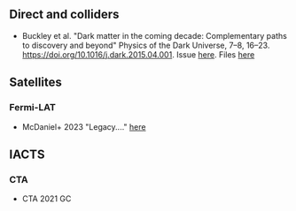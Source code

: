 ## Direct and colliders
- Buckley et al. "Dark matter in the coming decade: Complementary paths to discovery and beyond" Physics of the Dark Universe, 7–8, 16–23. https://doi.org/10.1016/j.dark.2015.04.001. Issue [here](https://github.com/micheledoro/gDMbounds/issues?q=is%3Aissue+is%3Aclosed). Files [here](https://github.com/micheledoro/gDMbounds/tree/09efd8e9c08c11d836a4fb080516685ebe28f050/dmbounds/bounds/directsearches)

## Satellites
### Fermi-LAT
- McDaniel+ 2023 "Legacy...." [here](https://github.com/micheledoro/gDMbounds/tree/main/dmbounds/bounds/lat)


## IACTS
### CTA
- CTA 2021 GC
